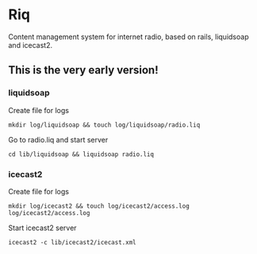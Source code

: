 # Riq
Content management system for internet radio, based on rails, liquidsoap and icecast2.

## This is the very early version!

### liquidsoap
Create file for logs

    mkdir log/liquidsoap && touch log/liquidsoap/radio.liq


Go to radio.liq and start server

    cd lib/liquidsoap && liquidsoap radio.liq



### icecast2
Create file for logs

    mkdir log/icecast2 && touch log/icecast2/access.log log/icecast2/access.log


Start icecast2 server

    icecast2 -c lib/icecast2/icecast.xml
